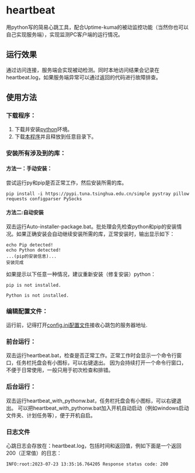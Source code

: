 # heartbeat
用python写的简易心跳工具，配合Uptime-kuma的被动监控功能（当然你也可以自己实现服务端），实现监测PC客户端的运行情况。

## 运行效果
通过访问连接，服务端会实现被动检测。同时本地访问结果会记录在heartbeat.log，如果服务端异常可以通过返回的代码进行故障排查。

## 使用方法

### 下载程序：
1. 下载并安装[python](https://python.org/downloads/release/)环境。
2. 下载[本程序](https://github.com/yshtcn/heartbeat/)并且释放到任意目录下。

### 安装所有涉及到的库：

#### 方法一：手动安装：
尝试运行py和pip是否正常工作，然后安装所需的库。
```
pip install -i https://pypi.tuna.tsinghua.edu.cn/simple pystray pillow requests configparser PySocks
```

#### 方法二:自动安装
双击运行Auto-installer-package.bat。批处理会先检查python和pip的安装情况。如果正确安装会自动继续安装所需的库，正常安装时，输出显示如下：
```
echo Pip detected!
echo Python detected!
...(pip的安装信息)...
安装完成
```
如果提示以下任意一种情况，建议重新安装（修复安装）python：
```
pip is not installed.
```
```
Python is not installed.
```

### 编辑配置文件：
运行前，记得打开[config.ini配置文件](https://github.com/yshtcn/heartbeat/blob/main/config.ini)接收心跳包的服务器地址.

### 前台运行：
双击运行heartbeat.bat，检查是否正常工作。正常工作时会显示一个命令行窗口，任务栏托盘会有小图标，可以右键退出。
因为会持续打开一个命令行窗口，不便于日常使用，一般只用于初次检查和排错。

### 后台运行：
双击运行heartbeat_with_pythonw.bat，任务栏托盘会有小图标，可以右键退出。
可以把heartbeat_with_pythonw.bat加入开机自动启动（例如windows启动文件夹、计划任务等），便于开机自启。

### 日志文件
心跳日志会存放在：heartbeat.log，包括时间和返回值，例如下面是一个返回200（正常值）的日志：
```
INFO:root:2023-07-23 13:35:16.764205 Response status code: 200
```
